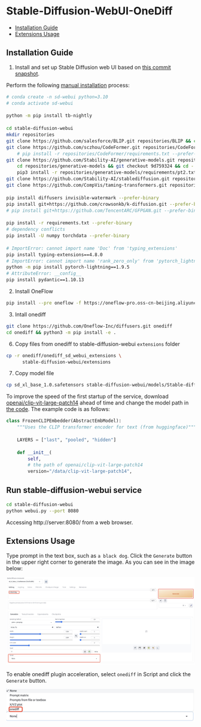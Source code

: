 # Stable-Diffusion-WebUI-OneDiff

- [Installation Guide](#installation-guide)
- [Extensions Usage](#extensions-usage)

## Installation Guide

1. Install and set up Stable Diffusion web UI based on [this commit snapshot](https://github.com/AUTOMATIC1111/stable-diffusion-webui/tree/4afaaf8a020c1df457bcf7250cb1c7f609699fa7).

Perform the following [manual installation](https://github.com/AUTOMATIC1111/stable-diffusion-webui/wiki/Install-and-Run-on-NVidia-GPUs#manual-installation) process:
```bash
# conda create -n sd-webui python=3.10
# conda activate sd-webui

python -m pip install tb-nightly

cd stable-diffusion-webui
mkdir repositories
git clone https://github.com/salesforce/BLIP.git repositories/BLIP && cd repositories/BLIP && git checkout 3a29b741 && cd -
git clone https://github.com/sczhou/CodeFormer.git repositories/CodeFormer && cd repositories/CodeFormer && git checkout 8392d033 && cd -
    # pip install -r repositories/CodeFormer/requirements.txt --prefer-binary
git clone https://github.com/Stability-AI/generative-models.git repositories/generative-models && \
    cd repositories/generative-models && git checkout 9d759324 && cd - && \
    pip3 install -r repositories/generative-models/requirements/pt2.txt
git clone https://github.com/Stability-AI/stablediffusion.git repositories/stable-diffusion-stability-ai && cd repositories/stable-diffusion-stability-ai && git checkout cf1d67a6 && cd -
git clone https://github.com/CompVis/taming-transformers.git repositories/taming-transformers && cd repositories/taming-transformers && git checkout 3ba01b24 && cd -

pip install diffusers invisible-watermark --prefer-binary
pip install git+https://github.com/crowsonkb/k-diffusion.git --prefer-binary
# pip install git+https://github.com/TencentARC/GFPGAN.git --prefer-binary

pip install -r requirements.txt --prefer-binary
# dependency conflicts
pip install -U numpy torchdata --prefer-binary

# ImportError: cannot import name 'Doc' from 'typing_extensions'
pip install typing-extensions==4.8.0
# ImportError: cannot import name 'rank_zero_only' from 'pytorch_lightning.utilities.distributed'
python -m pip install pytorch-lightning==1.9.5
# AttributeError: __config__
pip install pydantic==1.10.13
```

2. Install OneFlow

```bash
pip install --pre oneflow -f https://oneflow-pro.oss-cn-beijing.aliyuncs.com/branch/community/cu118
```

3. Intall onediff

```bash
git clone https://github.com/Oneflow-Inc/diffusers.git onediff
cd onediff && python3 -m pip install -e .
```

6. Copy files from onediff to stable-diffusion-webui `extensions` folder

```bash
cp -r onediff/onediff_sd_webui_extensions \
      stable-diffusion-webui/extensions
```

7. Copy model file

```bash
cp sd_xl_base_1.0.safetensors stable-diffusion-webui/models/Stable-diffusion/
```

To improve the speed of the first startup of the service, download [openai/clip-vit-large-patch14](https://huggingface.co/openai/clip-vit-large-patch14) ahead of time and change the model path in [the code](https://github.com/Stability-AI/generative-models/blob/059d8e9cd9c55aea1ef2ece39abf605efb8b7cc9/sgm/modules/encoders/modules.py#L338). The example code is as follows:
```python
class FrozenCLIPEmbedder(AbstractEmbModel):
    """Uses the CLIP transformer encoder for text (from huggingface)"""

    LAYERS = ["last", "pooled", "hidden"]

    def __init__(
        self,
        # the path of openai/clip-vit-large-patch14
        version="/data/clip-vit-large-patch14",
```

## Run stable-diffusion-webui service

```bash
cd stable-diffusion-webui
python webui.py --port 8080
```

Accessing http://server:8080/ from a web browser.

## Extensions Usage

Type prompt in the text box, such as `a black dog`. Click the `Generate` button in the upper right corner to generate the image. As you can see in the image below:

![raw_webui](images/raw_webui.jpg)

To enable onediff plugin acceleration, select `onediff` in Script and click the `Generate` button.

![onediff_script](images/onediff_script.jpg)
